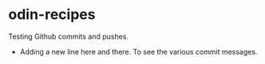 # odin-recipes
Testing Github commits and pushes.

- Adding a new line here and there. To see the various commit messages.